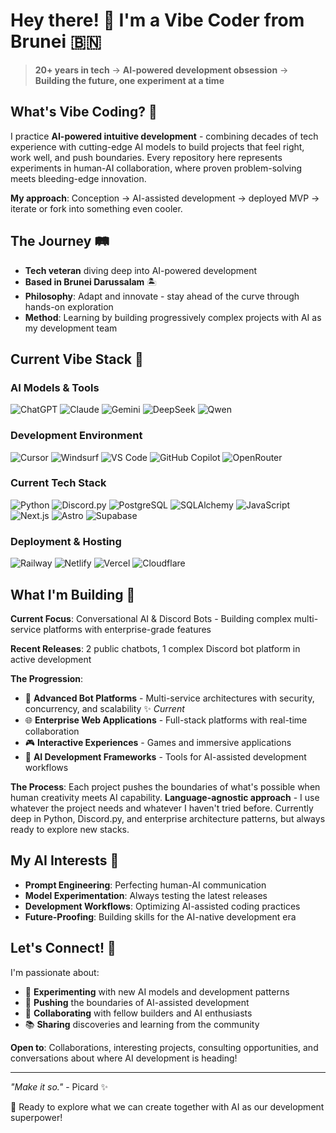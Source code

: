 # Hey there! 👋 I'm a Vibe Coder from Brunei 🇧🇳

> **20+ years in tech** → **AI-powered development obsession** → **Building the future, one experiment at a time**

## What's Vibe Coding? 🎯

I practice **AI-powered intuitive development** - combining decades of tech experience with cutting-edge AI models to build projects that feel right, work well, and push boundaries. Every repository here represents experiments in human-AI collaboration, where proven problem-solving meets bleeding-edge innovation.

**My approach**: Conception → AI-assisted development → deployed MVP → iterate or fork into something even cooler.

## The Journey 🛤️

- **Tech veteran** diving deep into AI-powered development
- **Based in Brunei Darussalam** 🏝️
- **Philosophy**: Adapt and innovate - stay ahead of the curve through hands-on exploration
- **Method**: Learning by building progressively complex projects with AI as my development team

## Current Vibe Stack 🧰

### **AI Models & Tools**
![ChatGPT](https://img.shields.io/badge/ChatGPT-4o%20%7C%204.1%20%7C%20o3-00A67E?style=flat&logo=openai&logoColor=white)
![Claude](https://img.shields.io/badge/Claude-Sonnet%203.5%20%7C%203.7%20%7C%204%20%7C%20Opus%204-FF6B35?style=flat&logoColor=white)
![Gemini](https://img.shields.io/badge/Gemini-2.5%20Flash%20%7C%20Pro-4285F4?style=flat&logo=google&logoColor=white)
![DeepSeek](https://img.shields.io/badge/DeepSeek-V3-000000?style=flat&logoColor=white)
![Qwen](https://img.shields.io/badge/Qwen3-235B%20A22B-FF6B6B?style=flat&logoColor=white)

### **Development Environment**
![Cursor](https://img.shields.io/badge/Cursor-IDE-000000?style=flat&logoColor=white)
![Windsurf](https://img.shields.io/badge/Windsurf-IDE-0078D4?style=flat&logoColor=white)
![VS Code](https://img.shields.io/badge/VS%20Code-Roo%20%7C%20Cline-007ACC?style=flat&logo=visualstudiocode&logoColor=white)
![GitHub Copilot](https://img.shields.io/badge/GitHub%20Copilot-000000?style=flat&logo=github&logoColor=white)
![OpenRouter](https://img.shields.io/badge/OpenRouter-FF4B4B?style=flat&logoColor=white)

### **Current Tech Stack**
![Python](https://img.shields.io/badge/Python-3776AB?style=flat&logo=python&logoColor=white)
![Discord.py](https://img.shields.io/badge/Discord.py-5865F2?style=flat&logo=discord&logoColor=white)
![PostgreSQL](https://img.shields.io/badge/PostgreSQL-336791?style=flat&logo=postgresql&logoColor=white)
![SQLAlchemy](https://img.shields.io/badge/SQLAlchemy-D71F00?style=flat&logoColor=white)
![JavaScript](https://img.shields.io/badge/JavaScript-F7DF1E?style=flat&logo=javascript&logoColor=black)
![Next.js](https://img.shields.io/badge/Next.js-000000?style=flat&logo=nextdotjs&logoColor=white)
![Astro](https://img.shields.io/badge/Astro-FF5D01?style=flat&logo=astro&logoColor=white)
![Supabase](https://img.shields.io/badge/Supabase-3ECF8E?style=flat&logo=supabase&logoColor=white)

### **Deployment & Hosting**
![Railway](https://img.shields.io/badge/Railway-0B0D0E?style=flat&logo=railway&logoColor=white)
![Netlify](https://img.shields.io/badge/Netlify-00C7B7?style=flat&logo=netlify&logoColor=white)
![Vercel](https://img.shields.io/badge/Vercel-000000?style=flat&logo=vercel&logoColor=white)
![Cloudflare](https://img.shields.io/badge/Cloudflare-F38020?style=flat&logo=cloudflare&logoColor=white)

## What I'm Building 🚀

**Current Focus**: Conversational AI & Discord Bots - Building complex multi-service platforms with enterprise-grade features

**Recent Releases**: 2 public chatbots, 1 complex Discord bot platform in active development

**The Progression**: 
- 🤖 **Advanced Bot Platforms** - Multi-service architectures with security, concurrency, and scalability ✨ *Current*
- 🌐 **Enterprise Web Applications** - Full-stack platforms with real-time collaboration
- 🎮 **Interactive Experiences** - Games and immersive applications
- 🔬 **AI Development Frameworks** - Tools for AI-assisted development workflows

**The Process**: Each project pushes the boundaries of what's possible when human creativity meets AI capability. **Language-agnostic approach** - I use whatever the project needs and whatever I haven't tried before. Currently deep in Python, Discord.py, and enterprise architecture patterns, but always ready to explore new stacks.

## My AI Interests 🧠

- **Prompt Engineering**: Perfecting human-AI communication
- **Model Experimentation**: Always testing the latest releases
- **Development Workflows**: Optimizing AI-assisted coding practices
- **Future-Proofing**: Building skills for the AI-native development era

## Let's Connect! 🤝

I'm passionate about:
- 🔬 **Experimenting** with new AI models and development patterns
- 🚀 **Pushing** the boundaries of AI-assisted development
- 🤝 **Collaborating** with fellow builders and AI enthusiasts
- 📚 **Sharing** discoveries and learning from the community

**Open to**: Collaborations, interesting projects, consulting opportunities, and conversations about where AI development is heading!

---

*"Make it so."* - Picard ✨

📧 Ready to explore what we can create together with AI as our development superpower!
